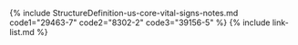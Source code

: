{% include StructureDefinition-us-core-vital-signs-notes.md code1="29463-7" code2="8302-2" code3="39156-5" %}
{% include link-list.md %}
